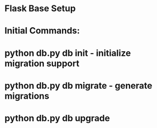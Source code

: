 # Flask Base Setup
# Initial Commands:
# python db.py db init - initialize migration support
# python db.py db migrate - generate migrations
# python db.py db upgrade
